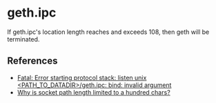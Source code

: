 # geth.ipc


If geth.ipc's location length reaches and exceeds 108, then geth will be terminated.

## References

- [Fatal: Error starting protocol stack: listen unix <PATH_TO_DATADIR>/geth.ipc: bind: invalid argument](https://github.com/ethereum/go-ethereum/issues/16342)
- [Why is socket path length limited to a hundred chars?](https://unix.stackexchange.com/questions/367008/why-is-socket-path-length-limited-to-a-hundred-chars/367012#367012)
